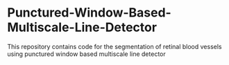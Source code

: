# Punctured-Window-Based-Multiscale-Line-Detector
This repository contains code for the segmentation of retinal blood vessels using punctured window based multiscale line detector
